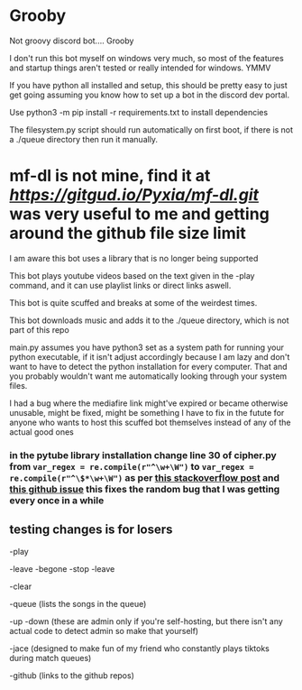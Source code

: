 # Grooby
Not groovy discord bot.... Grooby

I don't run this bot myself on windows very much, so most of the features and startup things aren't tested or really intended for windows. YMMV

If you have python all installed and setup, this should be pretty easy to just get going assuming you know how to set up a bot in the discord dev portal.

Use python3 -m pip install -r requirements.txt to install dependencies

The filesystem.py script should run automatically on first boot, if there is not a ./queue directory then run it manually.

# mf-dl is not mine, find it at *https://gitgud.io/Pyxia/mf-dl.git* was very useful to me and getting around the github file size limit

I am aware this bot uses a library that is no longer being supported

This bot plays youtube videos based on the text given in the -play command, and it can use playlist links or direct links aswell.

This bot is quite scuffed and breaks at some of the weirdest times.

This bot downloads music and adds it to the ./queue directory, which is not part of this repo

main.py assumes you have python3 set as a system path for running your python executable, if it isn't adjust accordingly because I am lazy and don't want to have to detect the python installation for every computer. That and you probably wouldn't want me automatically looking through your system files.

I had a bug where the mediafire link might've expired or became otherwise unusable, might be fixed, might be something I have to fix in the futute for anyone who wants to host this scuffed bot themselves instead of any of the actual good ones

### in the pytube library installation change line 30 of cipher.py from `var_regex = re.compile(r"^\w+\W")` to `var_regex = re.compile(r"^\$*\w+\W")` as per [this stackoverflow post](https://stackoverflow.com/questions/70776558/pytube-exceptions-regexmatcherror-init-could-not-find-match-for-w-w) and [this github issue](https://github.com/pytube/pytube/issues/1199) this fixes the random bug that I was getting every once in a while

## testing changes is for losers


  -play <song to play>

  -leave
    -begone
    -stop
    -leave

  -clear

  -queue (lists the songs in the queue)

  -up
  -down (these are admin only if you're self-hosting, but there isn't any actual code to detect admin so make that yourself)

  -jace (designed to make fun of my friend who constantly plays tiktoks during match queues)

  -github (links to the github repos)